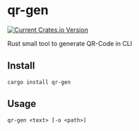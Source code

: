 # qr-gen

[![Current Crates.io Version](https://img.shields.io/crates/v/qr-gen.svg)](https://crates.io/crates/qr-gen)

Rust small tool to generate QR-Code in CLI

## Install

    cargo install qr-gen

## Usage

    qr-gen <text> [-o <path>]